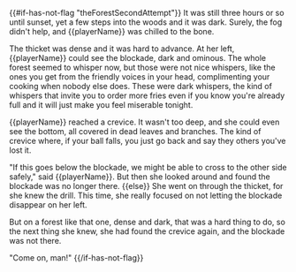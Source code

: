 {{#if-has-not-flag "theForestSecondAttempt"}}
It was still three hours or so until sunset, yet a few steps into the woods and it was dark. Surely, the fog didn't help, and {{playerName}} was chilled to the bone.

The thicket was dense and it was hard to advance. At her left, {{playerName}} could see the blockade, dark and ominous. The whole forest seemed to whisper now, but those were not nice whispers, like the ones you get from the friendly voices in your head, complimenting your cooking when nobody else does. These were dark whispers, the kind of whispers that invite you to order more fries even if you know you're already full and it will just make you feel miserable tonight.

{{playerName}} reached a crevice. It wasn't too deep, and she could even see the bottom, all covered in dead leaves and branches. The kind of crevice where, if your ball falls, you just go back and say they others you've lost it.

"If this goes below the blockade, we might be able to cross to the other side safely," said {{playerName}}. But then she looked around and found the blockade was no longer there.
{{else}}
She went on through the thicket, for she knew the drill. This time, she really focused on not letting the blockade disappear on her left.

But on a forest like that one, dense and dark, that was a hard thing to do, so the next thing she knew, she had found the crevice again, and the blockade was not there.

"Come on, man!"
{{/if-has-not-flag}}
